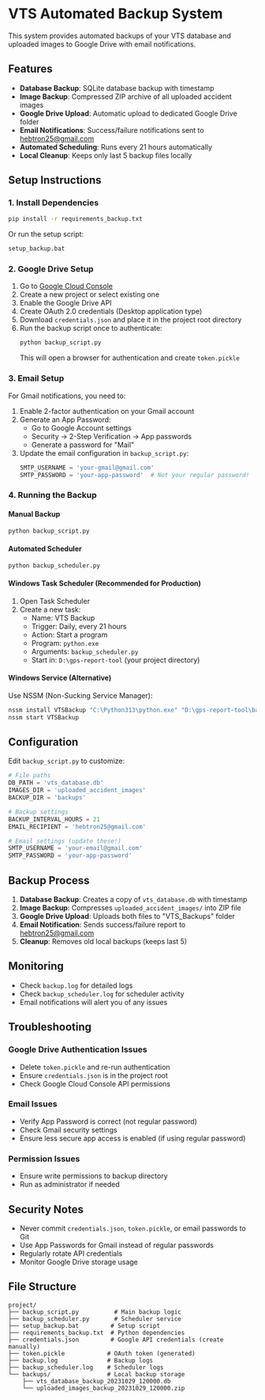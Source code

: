 # VTS Automated Backup System

This system provides automated backups of your VTS database and uploaded images to Google Drive with email notifications.

## Features

- **Database Backup**: SQLite database backup with timestamp
- **Image Backup**: Compressed ZIP archive of all uploaded accident images
- **Google Drive Upload**: Automatic upload to dedicated Google Drive folder
- **Email Notifications**: Success/failure notifications sent to hebtron25@gmail.com
- **Automated Scheduling**: Runs every 21 hours automatically
- **Local Cleanup**: Keeps only last 5 backup files locally

## Setup Instructions

### 1. Install Dependencies

```bash
pip install -r requirements_backup.txt
```

Or run the setup script:
```bash
setup_backup.bat
```

### 2. Google Drive Setup

1. Go to [Google Cloud Console](https://console.cloud.google.com/)
2. Create a new project or select existing one
3. Enable the Google Drive API
4. Create OAuth 2.0 credentials (Desktop application type)
5. Download `credentials.json` and place it in the project root directory
6. Run the backup script once to authenticate:
   ```bash
   python backup_script.py
   ```
   This will open a browser for authentication and create `token.pickle`

### 3. Email Setup

For Gmail notifications, you need to:

1. Enable 2-factor authentication on your Gmail account
2. Generate an App Password:
   - Go to Google Account settings
   - Security → 2-Step Verification → App passwords
   - Generate a password for "Mail"
3. Update the email configuration in `backup_script.py`:
   ```python
   SMTP_USERNAME = 'your-gmail@gmail.com'
   SMTP_PASSWORD = 'your-app-password'  # Not your regular password!
   ```

### 4. Running the Backup

#### Manual Backup
```bash
python backup_script.py
```

#### Automated Scheduler
```bash
python backup_scheduler.py
```

#### Windows Task Scheduler (Recommended for Production)

1. Open Task Scheduler
2. Create a new task:
   - Name: VTS Backup
   - Trigger: Daily, every 21 hours
   - Action: Start a program
   - Program: `python.exe`
   - Arguments: `backup_scheduler.py`
   - Start in: `D:\gps-report-tool` (your project directory)

#### Windows Service (Alternative)

Use NSSM (Non-Sucking Service Manager):
```bash
nssm install VTSBackup "C:\Python313\python.exe" "D:\gps-report-tool\backup_scheduler.py"
nssm start VTSBackup
```

## Configuration

Edit `backup_script.py` to customize:

```python
# File paths
DB_PATH = 'vts_database.db'
IMAGES_DIR = 'uploaded_accident_images'
BACKUP_DIR = 'backups'

# Backup settings
BACKUP_INTERVAL_HOURS = 21
EMAIL_RECIPIENT = 'hebtron25@gmail.com'

# Email settings (update these!)
SMTP_USERNAME = 'your-email@gmail.com'
SMTP_PASSWORD = 'your-app-password'
```

## Backup Process

1. **Database Backup**: Creates a copy of `vts_database.db` with timestamp
2. **Image Backup**: Compresses `uploaded_accident_images/` into ZIP file
3. **Google Drive Upload**: Uploads both files to "VTS_Backups" folder
4. **Email Notification**: Sends success/failure report to hebtron25@gmail.com
5. **Cleanup**: Removes old local backups (keeps last 5)

## Monitoring

- Check `backup.log` for detailed logs
- Check `backup_scheduler.log` for scheduler activity
- Email notifications will alert you of any issues

## Troubleshooting

### Google Drive Authentication Issues
- Delete `token.pickle` and re-run authentication
- Ensure `credentials.json` is in the project root
- Check Google Cloud Console API permissions

### Email Issues
- Verify App Password is correct (not regular password)
- Check Gmail security settings
- Ensure less secure app access is enabled (if using regular password)

### Permission Issues
- Ensure write permissions to backup directory
- Run as administrator if needed

## Security Notes

- Never commit `credentials.json`, `token.pickle`, or email passwords to Git
- Use App Passwords for Gmail instead of regular passwords
- Regularly rotate API credentials
- Monitor Google Drive storage usage

## File Structure

```
project/
├── backup_script.py          # Main backup logic
├── backup_scheduler.py       # Scheduler service
├── setup_backup.bat         # Setup script
├── requirements_backup.txt  # Python dependencies
├── credentials.json         # Google API credentials (create manually)
├── token.pickle            # OAuth token (generated)
├── backup.log              # Backup logs
├── backup_scheduler.log    # Scheduler logs
└── backups/                # Local backup storage
    ├── vts_database_backup_20231029_120000.db
    └── uploaded_images_backup_20231029_120000.zip